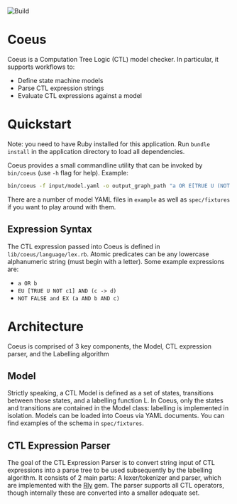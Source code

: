 ![Build](https://github.com/tsontario/coeus/workflows/Ruby/badge.svg)

# Coeus

Coeus is a Computation Tree Logic (CTL) model checker. In particular, it supports workflows to:

- Define state machine models
- Parse CTL expression strings
- Evaluate CTL expressions against a model

# Quickstart

Note: you need to have Ruby installed for this application. Run `bundle install` in the application directory to load all dependencies.

Coeus provides a small commandline utility that can be invoked by `bin/coeus` (use `-h` flag for help).
Example:

```bash
bin/coeus -f input/model.yaml -o output_graph_path "a OR E[TRUE U (NOT b OR c)]"
```

There are a number of model YAML files in `example` as well as `spec/fixtures` if you want to play around with them.

## Expression Syntax

The CTL expression passed into Coeus is defined in `lib/coeus/language/lex.rb`. Atomic predicates can be any lowercase alphanumeric string (must begin with a letter). Some example expressions are:

- `a OR b`
- `EU [TRUE U NOT c1] AND (c -> d)`
- `NOT FALSE and EX (a AND b AND c)`

# Architecture

Coeus is comprised of 3 key components, the Model, CTL expression parser, and the Labelling algorithm

## Model

Strictly speaking, a CTL Model is defined as a set of states, transitions between those states, and a labelling function L. In Coeus, only the states and transitions are contained in the Model class: labelling is implemented in isolation. Models can be loaded into Coeus via YAML documents. You can find examples of the schema in `spec/fixtures`.

## CTL Expression Parser

The goal of the CTL Expression Parser is to convert string input of CTL expressions into a parse tree to be used subsequently by the labelling algorithm. It consists of 2 main parts: A lexer/tokenizer and parser, which are implemented with the [Rly](https://github.com/farcaller/rly) gem. The parser supports all CTL operators, though internally these are converted into a smaller adequate set.
